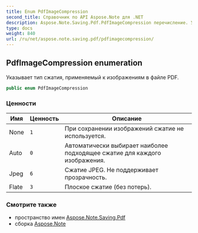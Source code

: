 ```yaml
---
title: Enum PdfImageCompression
second_title: Справочник по API Aspose.Note для .NET
description: Aspose.Note.Saving.Pdf.PdfImageCompression перечисление. Указывает тип сжатия применяемый к изображениям в файле PDF.
type: docs
weight: 840
url: /ru/net/aspose.note.saving.pdf/pdfimagecompression/
---
```

## PdfImageCompression enumeration

Указывает тип сжатия, применяемый к изображениям в файле PDF.

```csharp
public enum PdfImageCompression
```

### Ценности

| Имя | Ценность | Описание |
| --- | --- | --- |
| None | `1` | При сохранении изображений сжатие не используется. |
| Auto | `0` | Автоматически выбирает наиболее подходящее сжатие для каждого изображения. |
| Jpeg | `6` | Сжатие JPEG. Не поддерживает прозрачность. |
| Flate | `3` | Плоское сжатие (без потерь). |

### Смотрите также

* пространство имен [Aspose.Note.Saving.Pdf](../../aspose.note.saving.pdf/)
* сборка [Aspose.Note](../../)


